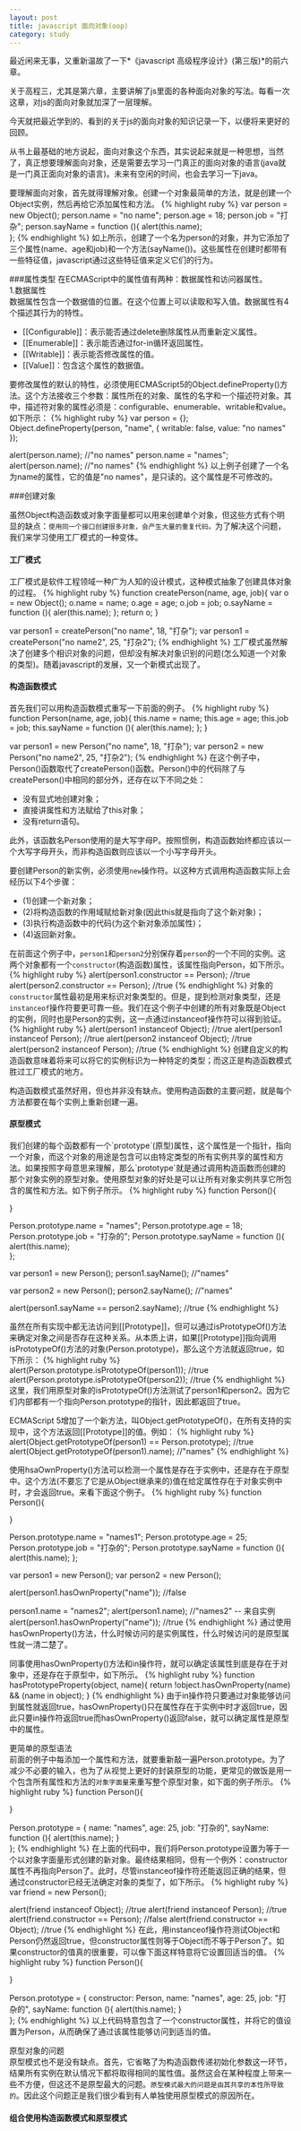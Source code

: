 ```yaml
---
layout: post
title: javascript 面向对象(oop)
category: study
---
```


最近闲来无事，又重新温故了一下*《javascript 高级程序设计》(第三版)*的前六章。

关于高程三，尤其是第六章，主要讲解了js里面的各种面向对象的写法。每看一次这章，对js的面向对象就加深了一层理解。

今天就把最近学到的、看到的关于js的面向对象的知识记录一下，以便将来更好的回顾。

从书上最基础的地方说起，面向对象这个东西，其实说起来就是一种思想，当然了，真正想要理解面向对象，还是需要去学习一门真正的面向对象的语言(java就是一门真正面向对象的语言)。未来有空闲的时间，也会去学习一下java。

要理解面向对象，首先就得理解对象。创建一个对象最简单的方法，就是创建一个Object实例，然后再给它添加属性和方法。
{% highlight ruby %}
var person = new Object();
person.name = "no name";
person.age = 18;
person.job = "打杂";
person.sayName = function (){
	alert(this.name);	
};
{% endhighlight %}
如上所示，创建了一个名为person的对象，并为它添加了三个属性(name、age和job)和一个方法(sayName())。这些属性在创建时都带有一些特征值，javascript通过这些特征值来定义它们的行为。

###属性类型
在ECMAScript中的属性值有两种：数据属性和访问器属性。<br/>
1.数据属性 <br/>
数据属性包含一个数据值的位置。在这个位置上可以读取和写入值。数据属性有4个描述其行为的特性。

* [[Configurable]]：表示能否通过delete删除属性从而重新定义属性。
* [[Enumerable]]：表示能否通过for-in循环返回属性。
* [[Writable]]：表示能否修改属性的值。
* [[Value]]：包含这个属性的数据值。

要修改属性的默认的特性，必须使用ECMAScript5的Object.defineProperty()方法。这个方法接收三个参数：属性所在的对象、属性的名字和一个描述符对象。其中，描述符对象的属性必须是：configurable、enumerable、writable和value。如下所示：
{% highlight ruby %}
var person = {};
Object.defineProperty(person, "name", {
	writable: false,
	value: "no names"
});

alert(person.name);		//"no names"
person.name = "names";
alert(person.name);		//"no names"
{% endhighlight %}
以上例子创建了一个名为name的属性，它的值是"no names"，是只读的。这个属性是不可修改的。

###创建对象

虽然Object构造函数或对象字面量都可以用来创建单个对象，但这些方式有个明显的缺点：`使用同一个接口创建很多对象，会产生大量的重复代码。`为了解决这个问题，我们来学习使用工厂模式的一种变体。

<h4>工厂模式</h4>
工厂模式是软件工程领域一种广为人知的设计模式，这种模式抽象了创建具体对象的过程。
{% highlight ruby %}
function createPerson(name, age, job){
	var o = new Object();
	o.name = name;
	o.age = age;
	o.job = job;
	o.sayName = function (){
		aler(this.name);
	};
	return o;
}

var person1 = createPerson("no name", 18, "打杂");
var person1 = createPerson("no name2", 25, "打杂2");
{% endhighlight %}
工厂模式虽然解决了创建多个相识对象的问题，但却没有解决对象识别的问题(怎么知道一个对象的类型)。随着javascript的发展，又一个新模式出现了。

<h4>构造函数模式</h4>
首先我们可以用构造函数模式重写一下前面的例子。
{% highlight ruby %}
function Person(name, age, job){
	this.name = name;
	this.age = age;
	this.job = job;
	this.sayName = function (){
		aler(this.name);
	};
}

var person1 = new Person("no name", 18, "打杂");
var person2 = new Person("no name2", 25, "打杂2");
{% endhighlight %}
在这个例子中，Person()函数取代了createPerson()函数。Person()中的代码除了与createPerson()中相同的部分外，还存在以下不同之处：

* 没有显式地创建对象；
* 直接讲属性和方法赋给了this对象；
* 没有return语句。

此外，该函数名Person使用的是大写字母P。按照惯例，构造函数始终都应该以一个大写字母开头，而非构造函数则应该以一个小写字母开头。

要创建Person的新实例，必须使用`new`操作符。以这种方式调用构造函数实际上会经历以下4个步骤：

* (1)创建一个新对象；
* (2)将构造函数的作用域赋给新对象(因此this就是指向了这个新对象)；
* (3)执行构造函数中的代码(为这个新对象添加属性)；
* (4)返回新对象。

在前面这个例子中，`person1`和`person2`分别保存着`person`的一个不同的实例。这两个对象都有一个`constructor`(构造函数)属性，该属性指向Person，如下所示。
{% highlight ruby %}
alert(person1.constructor == Person);		//true
alert(person2.constructor == Person);		//true
{% endhighlight %}
对象的`constructor`属性最初是用来标识对象类型的。但是，提到检测对象类型，还是`instanceof`操作符要更可靠一些。我们在这个例子中创建的所有对象既是Object的实例，同时也是Person的实例，这一点通过instanceof操作符可以得到验证。
{% highlight ruby %}
alert(person1 instanceof Object);		//true
alert(person1 instanceof Person);		//true
alert(person2 instanceof Object);		//true
alert(person2 instanceof Person);		//true
{% endhighlight %}
创建自定义的构造函数意味着将来可以将它的实例标识为一种特定的类型；而这正是构造函数模式胜过工厂模式的地方。

构造函数模式虽然好用，但也并非没有缺点。使用构造函数的主要问题，就是每个方法都要在每个实例上重新创建一遍。

<h4>原型模式</h4>
我们创建的每个函数都有一个`prototype`(原型)属性，这个属性是一个指针，指向一个对象，而这个对象的用途是包含可以由特定类型的所有实例共享的属性和方法。如果按照字母意思来理解，那么`prototype`就是通过调用构造函数而创建的那个对象实例的原型对象。使用原型对象的好处是可以让所有对象实例共享它所包含的属性和方法。如下例子所示。
{% highlight ruby %}
function Person(){
	
}

Person.prototype.name = "names";
Person.prototype.age = 18;
Person.prototype.job = "打杂的";
Person.prototype.sayName = function (){
	alert(this.name);	
};

var person1 = new Person();
person1.sayName();		//"names"

var person2 = new Person();
person2.sayName();		//"names"

alert(person1.sayName == person2.sayName);		//true
{% endhighlight %}

虽然在所有实现中都无法访问到[[Prototype]]，但可以通过isPrototypeOf()方法来确定对象之间是否存在这种关系。从本质上讲，如果[[Prototype]]指向调用isPrototypeOf()方法的对象(Person.prototype)，那么这个方法就返回true，如下所示：
{% highlight ruby %}
alert(Person.prototype.isPrototypeOf(person1));		//true
alert(Person.prototype.isPrototypeOf(person2));		//true
{% endhighlight %}
这里，我们用原型对象的isPrototypeOf()方法测试了person1和person2。因为它们内部都有一个指向Person.prototype的指针，因此都返回了true。


ECMAScript 5增加了一个新方法，叫Object.getPrototypeOf()，在所有支持的实现中，这个方法返回[[Prototype]]的值。例如：
{% highlight ruby %}
alert(Object.getPrototypeOf(person1) == Person.prototype);		//true
alert(Object.getPrototypeOf(person1).name);		//"names"
{% endhighlight %}

使用hsaOwnProperty()方法可以检测一个属性是存在于实例中，还是存在于原型中。这个方法(不要忘了它是从Object继承来的)值在给定属性存在于对象实例中时，才会返回true。来看下面这个例子。
{% highlight ruby %}
function Person(){
	
}

Person.prototype.name = "names1";
Person.prototype.age = 25;
Person.prototype.job = "打杂的";
Person.prototype.sayName = function (){
	alert(this.name);
};

var person1 = new Person();
var person2 = new Person();

alert(person1.hasOwnProperty("name"));		//false

person1.name = "names2";
alert(person1.name);	//"names2" -- 来自实例
alert(person1.hasOwnProperty("name"));		//true
{% endhighlight %}
通过使用hasOwnProperty()方法，什么时候访问的是实例属性，什么时候访问的是原型属性就一清二楚了。

同事使用hasOwnProperty()方法和in操作符，就可以确定该属性到底是存在于对象中，还是存在于原型中，如下所示。
{% highlight ruby %}
function hasPrototypeProperty(object, name){
	return !object.hasOwnProperty(name) && (name in object);
}
{% endhighlight %}
由于in操作符只要通过对象能够访问到属性就返回true，hasOwnProperty()只在属性存在于实例中时才返回true，因此只要in操作符返回true而hasOwnProperty()返回false，就可以确定属性是原型中的属性。

更简单的原型语法<br/>
前面的例子中每添加一个属性和方法，就要重新敲一遍Person.prototype。为了减少不必要的输入，也为了从视觉上更好的封装原型的功能，更常见的做饭是用一个包含所有属性和方法的`对象字面量`来重写整个原型对象，如下面的例子所示。
{% highlight ruby %}
function Person(){
	
}

Person.prototype = {
	name: "names",
	age: 25,
	job: "打杂的",
	sayName: function (){
		alert(this.name);
	}	
};
{% endhighlight %}
在上面的代码中，我们将Person.prototype设置为等于一个以对象字面量形式创建的新对象。最终结果相同，但有一个例外：constructor属性不再指向Person了。此时，尽管instanceof操作符还能返回正确的结果，但通过constructor已经无法确定对象的类型了，如下所示。
{% highlight ruby %}
var friend = new Person();

alert(friend instanceof Object);		//true
alert(friend instanceof Person);		//true
alert(friend.constructor == Person);	//false
alert(friend.constructor == Object);	//true
{% endhighlight %}
在此，用instanceof操作符测试Object和Person仍然返回true，但constructor属性则等于Object而不等于Person了。如果constructor的值真的很重要，可以像下面这样特意将它设置回适当的值。
{% highlight ruby %}
function Person(){
	
}

Person.prototype = {
	constructor: Person,
	name: "names",
	age: 25,
	job: "打杂的",
	sayName: function (){
		alert(this.name);
	}	
};
{% endhighlight %}
以上代码特意包含了一个constructor属性，并将它的值设置为Person，从而确保了通过该属性能够访问到适当的值。

原型对象的问题<br/>
原型模式也不是没有缺点。首先，它省略了为构造函数传递初始化参数这一环节，结果所有实例在默认情况下都将取得相同的属性值。虽然这会在某种程度上带来一些不方便，但这还不是原型最大的问题。`原型模式最大的问题是由其共享的本性所导致的`。因此这个问题正是我们很少看到有人单独使用原型模式的原因所在。

<h4>组合使用构造函数模式和原型模式</h4>




















